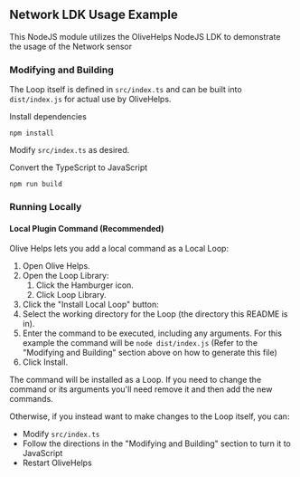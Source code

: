 ## Network LDK Usage Example
This NodeJS module utilizes the OliveHelps NodeJS LDK to demonstrate the usage of the Network sensor

### Modifying and Building
The Loop itself is defined in `src/index.ts` and can be built into `dist/index.js` for actual use by OliveHelps.

Install dependencies
```shell
npm install
```

Modify `src/index.ts` as desired.

Convert the TypeScript to JavaScript
```shell
npm run build
```

### Running Locally

#### Local Plugin Command (Recommended)

Olive Helps lets you add a local command as a Local Loop:

1. Open Olive Helps.
2. Open the Loop Library:
   1. Click the Hamburger icon.
   2. Click Loop Library.
3. Click the "Install Local Loop" button:
4. Select the working directory for the Loop (the directory this README is in).
5. Enter the command to be executed, including any arguments. For this example the command will be `node dist/index.js` (Refer to the "Modifying and Building" section above on how to generate this file)
6. Click Install.

The command will be installed as a Loop. If you need to change the command or its arguments you'll need remove it and then add the new commands.

Otherwise, if you instead want to make changes to the Loop itself, you can:
- Modify `src/index.ts`
- Follow the directions in the "Modifying and Building" section to turn it to JavaScript
- Restart OliveHelps
